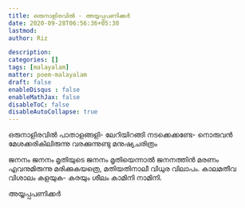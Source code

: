 ```yaml
---
title: ഒരുനാളിരവില്‍ - അയ്യപ്പപണിക്കര്‍
date: 2020-09-28T06:56:36+05:30
lastmod: 
author: Riz

description: 
categories: []
tags: [malayalam]
matter: poem-malayalam
draft: false
enableDisqus : false
enableMathJax: false
disableToC: false
disableAutoCollapse: true
---
```


ഒരുനാളിരവില്‍ പാതാളങ്ങളി-
ലേറിയിറങ്ങി നടക്കെക്കണ്ടേ-
നൊരുവന്‍ മേശക്കരികിലിരുന്നു 
വരക്കുന്നുണ്ടു മനുഷ്യചരിത്രം 

ജനനം ജനനം മൃതിയുടെ ജനനം 
മൃതിയെന്നാല്‍ ജനനത്തിന്‍ മരണം
എവനുമിരുന്നു മരിക്കുകയത്രെ, 
മതിയതിനാലീ വിധുര വിലാപം. 
കാലമതീവ വിശാലം കളയുക-
കരയും ശീലം കാമിനി നാമിനി.

 അയ്യപ്പപണിക്കര്‍ 
